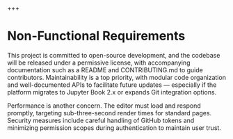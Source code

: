 +++
# Non-Functional Requirements

This project is committed to open-source development, and the codebase will be released under a permissive license, with accompanying documentation such as a README and CONTRIBUTING.md to guide contributors. Maintainability is a top priority, with modular code organization and well-documented APIs to facilitate future updates — especially if the platform migrates to Jupyter Book 2.x or expands Git integration options.

Performance is another concern. The editor must load and respond promptly, targeting sub-three-second render times for standard pages. Security measures include careful handling of GitHub tokens and minimizing permission scopes during authentication to maintain user trust.